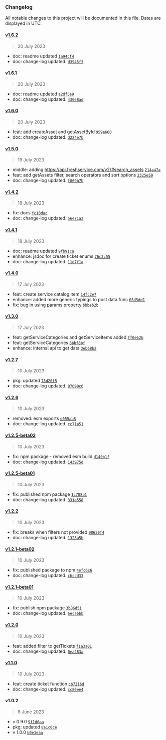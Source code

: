 ### Changelog

All notable changes to this project will be documented in this file. Dates are displayed in UTC.

#### [v1.6.2](https://github.com/saostad/freshdesk-client/compare/v1.6.1...v1.6.2)

> 20 July 2023

- doc: readme updated [`1a94cf4`](https://github.com/saostad/freshdesk-client/commit/1a94cf491811405b6539b8840ad264bb603fa329)
- doc: change-log updated. [`d3945f3`](https://github.com/saostad/freshdesk-client/commit/d3945f34871de2c663e93dc3ff4fe7a738a436c5)

#### [v1.6.1](https://github.com/saostad/freshdesk-client/compare/v1.6.0...v1.6.1)

> 20 July 2023

- doc: readme updated [`a2df5e9`](https://github.com/saostad/freshdesk-client/commit/a2df5e97bb85d563e31e866a328beec103a3d99f)
- doc: change-log updated. [`43068ad`](https://github.com/saostad/freshdesk-client/commit/43068ad0152cab8a1bffa97d74ccca5a3dcbda88)

#### [v1.6.0](https://github.com/saostad/freshdesk-client/compare/v1.5.0...v1.6.0)

> 20 July 2023

- feat: add createAsset and getAssetById [`959a660`](https://github.com/saostad/freshdesk-client/commit/959a6609dc473fd88e1745e1bd1905bb93fb8f87)
- doc: change-log updated. [`d224e7b`](https://github.com/saostad/freshdesk-client/commit/d224e7b2e7fc59c3f0ce0cc2242055a53fbde869)

#### [v1.5.0](https://github.com/saostad/freshdesk-client/compare/v1.4.2...v1.5.0)

> 19 July 2023

- middle: adding https://api.freshservice.com/v2/#search_assets [`214a47a`](https://github.com/saostad/freshdesk-client/commit/214a47afd011847263982b283d0d4ea05c46539f)
- feat: add getAssets filter, search operators and sort options [`2325e50`](https://github.com/saostad/freshdesk-client/commit/2325e50b935e95357d56df097c719a400dc25e60)
- doc: change-log updated. [`f069b7b`](https://github.com/saostad/freshdesk-client/commit/f069b7bbd2ce655b87050c8f38ec5b42c60d87d6)

#### [v1.4.2](https://github.com/saostad/freshdesk-client/compare/v1.4.1...v1.4.2)

> 18 July 2023

- fix: docs [`fc18dac`](https://github.com/saostad/freshdesk-client/commit/fc18dacb0de0f52fb9b8f542f80cc16ea6954c56)
- doc: change-log updated. [`56e71a2`](https://github.com/saostad/freshdesk-client/commit/56e71a264817b4fac9961fe78ebc0d3993c49967)

#### [v1.4.1](https://github.com/saostad/freshdesk-client/compare/v1.4.0...v1.4.1)

> 18 July 2023

- doc: readme updated [`9fb91ca`](https://github.com/saostad/freshdesk-client/commit/9fb91ca3b7f0c2807700f0ecdd842fb04338f066)
- enhance: jsdoc for create ticket enums [`76c3c55`](https://github.com/saostad/freshdesk-client/commit/76c3c5540b8b0a5b01f437fbac8da948b50cf969)
- doc: change-log updated. [`11e7f1a`](https://github.com/saostad/freshdesk-client/commit/11e7f1adc83500c6bc0c26120fae6d2177be7666)

#### [v1.4.0](https://github.com/saostad/freshdesk-client/compare/v1.3.0...v1.4.0)

> 17 July 2023

- feat: create service catalog item [`14fc2e7`](https://github.com/saostad/freshdesk-client/commit/14fc2e7b0e639d5f16680ce2f392dc25eb8e0c41)
- enhance: added more generic typings to post data func [`65d5dd1`](https://github.com/saostad/freshdesk-client/commit/65d5dd150bb3f6290d9a85218183176dd4799d21)
- fix: bug in using params property [`bbbeb2b`](https://github.com/saostad/freshdesk-client/commit/bbbeb2bfe98a78acd3cdd5e1027f450eb6b0a438)

#### [v1.3.0](https://github.com/saostad/freshdesk-client/compare/v1.2.7...v1.3.0)

> 17 July 2023

- feat: getServiceCategories and getServiceItems added [`ff0e62b`](https://github.com/saostad/freshdesk-client/commit/ff0e62b2de0f3d43bcc7bc3698941e77035077ca)
- feat: getServiceCategories [`6bbf8bf`](https://github.com/saostad/freshdesk-client/commit/6bbf8bf419c1a6f83a5c9d8118a51659426f651b)
- enhance: internal api to get data [`3eb68b2`](https://github.com/saostad/freshdesk-client/commit/3eb68b28d840774318c0cf4a0b6bcbfd1e53298c)

#### [v1.2.7](https://github.com/saostad/freshdesk-client/compare/v1.2.6...v1.2.7)

> 10 July 2023

- pkg: updated [`75d20f5`](https://github.com/saostad/freshdesk-client/commit/75d20f5f695fbe2b9db5cb939b272d9d5410f7ef)
- doc: change-log updated. [`87098c6`](https://github.com/saostad/freshdesk-client/commit/87098c66481c782bea938458b0fe91c215392ca8)

#### [v1.2.6](https://github.com/saostad/freshdesk-client/compare/v1.2.5-beta02...v1.2.6)

> 10 July 2023

- removed: esm exports [`d055ab8`](https://github.com/saostad/freshdesk-client/commit/d055ab88e3e6aab9f0c4b711c2bdc98bfba5b180)
- doc: change-log updated. [`cc71a51`](https://github.com/saostad/freshdesk-client/commit/cc71a51883a0607a6275ef0faa4889de4a13c82e)

#### [v1.2.5-beta02](https://github.com/saostad/freshdesk-client/compare/v1.2.5-beta01...v1.2.5-beta02)

> 10 July 2023

- fix: npm package - removed esm build [`d140b1f`](https://github.com/saostad/freshdesk-client/commit/d140b1fca14a96549554c8d5d7809779b6fd50f5)
- doc: change-log updated. [`143975d`](https://github.com/saostad/freshdesk-client/commit/143975d5a26d79547fd906df772eb4f7476136cf)

#### [v1.2.5-beta01](https://github.com/saostad/freshdesk-client/compare/v1.2.2...v1.2.5-beta01)

> 10 July 2023

- fix: published npm package [`1c708b1`](https://github.com/saostad/freshdesk-client/commit/1c708b15f2e43d72759943e77916d135266e6307)
- doc: change-log updated. [`331a558`](https://github.com/saostad/freshdesk-client/commit/331a5586f1c0e0598a075ce7052e48fa642d46c8)

#### [v1.2.2](https://github.com/saostad/freshdesk-client/compare/v1.2.1-beta02...v1.2.2)

> 10 July 2023

- fix: breaks when filters not provided [`08630f4`](https://github.com/saostad/freshdesk-client/commit/08630f47440b53fe9a4f0b8abbe028f961900ecd)
- doc: change-log updated. [`1323a5b`](https://github.com/saostad/freshdesk-client/commit/1323a5bbe1fb6742cebc250cc6569818db67d747)

#### [v1.2.1-beta02](https://github.com/saostad/freshdesk-client/compare/v1.2.1-beta01...v1.2.1-beta02)

> 10 July 2023

- fix: published package to npm [`4efc6c6`](https://github.com/saostad/freshdesk-client/commit/4efc6c6a0f94fb76e3a6448798a239362340c511)
- doc: change-log updated. [`cbccd33`](https://github.com/saostad/freshdesk-client/commit/cbccd3374d9f4cc8ea45f842893a6450d530073b)

#### [v1.2.1-beta01](https://github.com/saostad/freshdesk-client/compare/v1.2.0...v1.2.1-beta01)

> 10 July 2023

- fix: publish npm package [`3b86d51`](https://github.com/saostad/freshdesk-client/commit/3b86d515487b946dff6f866535b9514d1278d712)
- doc: change-log updated. [`6ecabbb`](https://github.com/saostad/freshdesk-client/commit/6ecabbb99f25837654fe7539c804b5eed5174156)

#### [v1.2.0](https://github.com/saostad/freshdesk-client/compare/v1.1.0...v1.2.0)

> 10 July 2023

- feat: added filter to getTickets [`f1a3a01`](https://github.com/saostad/freshdesk-client/commit/f1a3a0147de1950e976993ed29fbacb1a679dc5f)
- doc: change-log updated. [`0ea283a`](https://github.com/saostad/freshdesk-client/commit/0ea283a334418eea90d4f9e2b11da2d37b70fc9f)

#### [v1.1.0](https://github.com/saostad/freshdesk-client/compare/v1.0.2...v1.1.0)

> 10 July 2023

- feat: create ticket function [`cb7216d`](https://github.com/saostad/freshdesk-client/commit/cb7216da32103cceac694e974e3422bf089aa05a)
- doc: change-log updated. [`cc86ee4`](https://github.com/saostad/freshdesk-client/commit/cc86ee4a7416ed36b4e330a48cdab86bf67145bf)

#### v1.0.2

> 6 June 2023

- v 0.9.0 [`9f1d0aa`](https://github.com/saostad/freshdesk-client/commit/9f1d0aa4ef26aa7f22691873f099040477ba7b8d)
- pkg: updated [`8a1c6ce`](https://github.com/saostad/freshdesk-client/commit/8a1c6ce413a5afe0b1ba24f2777e39d5437df4fa)
- v 1.0.0 [`b0e1eaa`](https://github.com/saostad/freshdesk-client/commit/b0e1eaac01c8d326ff174b73da2a3c006f1a982e)
